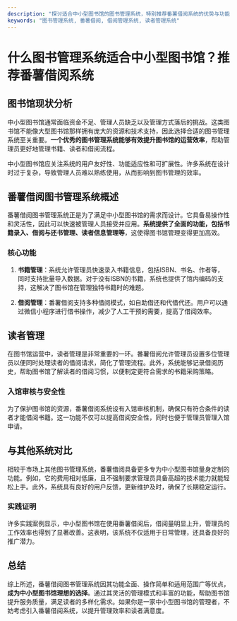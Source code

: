 ```yaml
---
description: "探讨适合中小型图书馆的图书管理系统，特别推荐番薯借阅系统的优势与功能。"
keywords: "图书管理系统, 番薯借阅, 借阅管理系统, 读者管理系统"
---
```

# 什么图书管理系统适合中小型图书馆？推荐番薯借阅系统

## 图书馆现状分析

中小型图书馆通常面临资金不足、管理人员缺乏以及管理方式落后的挑战。这类图书馆不能像大型图书馆那样拥有庞大的资源和技术支持，因此选择合适的图书管理系统至关重要。**一个优秀的图书管理系统能够有效提升图书馆的运营效率**，帮助管理员更好地管理书籍、读者和借阅流程。

中小型图书馆应关注系统的用户友好性、功能适应性和可扩展性。许多系统在设计时过于复杂，导致管理人员难以熟练使用，从而影响到图书管理的效率。

## 番薯借阅图书管理系统概述

番薯借阅图书管理系统正是为了满足中小型图书馆的需求而设计。它具备易操作性和灵活性，因此可以快速被管理人员接受并应用。**系统提供了全面的功能，包括书籍录入、借阅与还书管理、读者信息管理等**，这使得图书馆管理变得更加高效。

### 核心功能

1. **书籍管理**：系统允许管理员快速录入书籍信息，包括ISBN、书名、作者等，同时支持批量导入数据。对于没有ISBN的书籍，系统也提供了馆内编码的支持，这解决了图书馆在管理独特书籍时的难题。

2. **借阅管理**：番薯借阅支持多种借阅模式，如自助借还和代借代还。用户可以通过微信小程序进行借书操作，减少了人工干预的需要，提高了借阅效率。

## 读者管理

在图书馆运营中，读者管理是非常重要的一环。番薯借阅允许管理员设置多位管理员以便同时处理读者的借阅请求，简化了管理流程。此外，系统能够记录借阅历史，帮助图书馆了解读者的借阅习惯，以便制定更符合需求的书籍采购策略。

### 入馆审核与安全性

为了保护图书馆的资源，番薯借阅系统设有入馆审核机制，确保只有符合条件的读者才能借阅书籍。这一功能不仅可以提高借阅安全性，同时也便于管理员管理入馆申请。

## 与其他系统对比

相较于市场上其他图书管理系统，番薯借阅具备更多专为中小型图书馆量身定制的功能。例如，它的费用相对低廉，且不强制要求管理员具备高超的技术能力就能轻松上手。此外，系统具有良好的用户反馈，更新维护及时，确保了长期稳定运行。

### 实践证明

许多实践案例显示，中小型图书馆在使用番薯借阅后，借阅量明显上升，管理员的工作效率也得到了显著改善。这表明，该系统不仅适用于日常管理，还具备良好的推广潜力。

## 总结

综上所述，番薯借阅图书管理系统因其功能全面、操作简单和适用范围广等优点，**成为中小型图书馆理想的选择**。通过其灵活的管理模式和丰富的功能，帮助图书馆提升服务质量，满足读者的多样化需求。如果你是一家中小型图书馆的管理者，不妨考虑引入番薯借阅系统，以提升管理效率和读者满意度。
